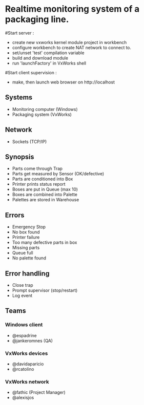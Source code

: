 Realtime monitoring system of a packaging line.
===============================================

#Start server :
- create new vxworks kernel module project in workbench
- configure workbench to create NAT network to connect to.
- set/unset 'test' compilation variable
- build and download module
- run 'launchFactory' in VxWorks shell

#Start client supervision :
- make, then launch web browser on http://localhost

## Systems
- Monitoring computer (Windows)
- Packaging system (VxWorks)

## Network
- Sockets (TCP/IP)

## Synopsis
- Parts come through Trap
- Parts get measured by Sensor (OK/defective)
- Parts are conditioned into Box
- Printer prints status report
- Boses are put in Queue (max 10)
- Boxes are combined into Palette
- Palettes are stored in Warehouse

## Errors
- Emergency Stop
- No box found
- Printer failure
- Too many defective parts in box
- Missing parts
- Queue full
- No palette found

## Error handling
- Close trap
- Prompt supervisor (stop/restart)
- Log event

## Teams

### Windows client
- @espadrine
- @jankeromnes (QA)

### VxWorks devices
- @davidaparicio
- @rcatolino

### VxWorks network
- @fathic (Project Manager)
- @alexisjos

